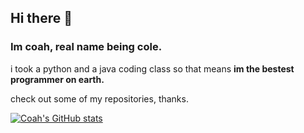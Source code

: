 ## Hi there 👋

### Im coah, real name being cole.

i took a python and a java coding class so that means **im the bestest programmer on earth.**

check out some of my repositories, thanks.

[![Coah's GitHub stats](https://github-readme-stats.vercel.app/api?username=coah80)](https://github.com/anuraghazra/github-readme-stats)
